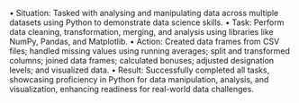 •	Situation: Tasked with analysing and manipulating data across multiple datasets using Python to demonstrate data science skills.
•	Task: Perform data cleaning, transformation, merging, and analysis using libraries like NumPy, Pandas, and Matplotlib.
•	Action: Created data frames from CSV files; handled missing values using running averages; split and transformed columns; joined data frames; calculated bonuses; adjusted designation levels; and visualized data.
•	Result: Successfully completed all tasks, showcasing proficiency in Python for data manipulation, analysis, and visualization, enhancing readiness for real-world data challenges.
